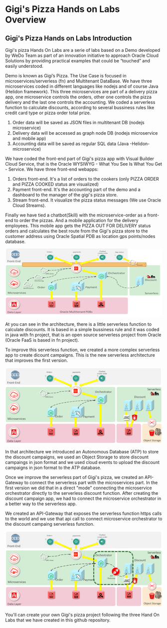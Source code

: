 # Gigi's Pizza Hands on Labs Overview
## Gigi's Pizza Hands on Labs Introduction
Gigi's pizza Hands On Labs are a serie of labs based on a Demo developed by WeDo Team as part of an innovation initiative to approach Oracle Cloud Solutions by providing practical examples that could be “touched” and easily understood.

Demo is known as Gigi’s Pizza. The Use Case is focused in microservices/serverless (fn) and Multitenant DataBase. We have three microservices coded in different languages like nodejs and of course Java (Helidon framework). This three microservices are part of a delivery pizza app, one microservice controls the orders, other one controls the pizza delivery and the last one controls the accounting. We coded a serverless function to calculate discounts, according to several bussiness rules like credit card type or pizza order total prize.

1. Order data will be saved as JSON files in multitenant DB (nodejs microservice)
2. Delivery data will be accessed as graph node DB (nodejs microservice and mobile app)
3. Accounting data will be saved as regular SQL data (Java -Helidon- microservice)

We have coded the front-end part of Gigi's pizza app with Visual Builder Cloud Service, that is the Oracle WYSIWYG - What You See Is What You Get - Service. We have three front-end webapps:

1. Orders front-end. It's a list of orders to the cookers (only PIZZA ORDER and PIZZA COOKED status are visualized)
2. Payment front-end. It's the accounting part of the demo and a dashboard to the manager of the gigi's pizza store.
3. Stream front-end. It visualize the pizza status messages (We use Oracle Cloud Streams).

Finally we have tied a chatbot(Skill) with the microservice-order as a front-end to order the pizzas. And a mobile application for the delivery employees. This mobile app gets the PIZZA OUT FOR DELIVERY status orders and calculates the best route from the Gigi's pizza store to the customer address using Oracle Spatial PDB as location gps points/nodes database.

![](./images/gigis-architect01.png)

At you can see in the architecture, there is a little serverless function to calculate discounts. It is based in a simple bussiness rule and it was coded in java with fn project, that is an open source serverless project from Oracle (Oracle FaaS is based in fn project).

To improve this serverless function, we created a more complex serverless app to create dicount campaigns. This is the new serverless architecture that improves the first version.

![](./images/gigis-architect02.png)

In that architecture we introduced an Autonomous Database (ATP) to store the discount campaigns, we used an Object Storage to store discount campaings in json format and we used cloud events to upload the discount campaigns in json format to the ATP database.

Once we improve the serverless part of Gigi's pizza, we created an API-Gateway to connect the serverless part with the microservices part. In the first version we did that in a direct "mode" connecting the microservice orchestrator directly to the serverless discount function. After creating the discount campaign app, we had to connect the microservice orchestrator in a better way to the serverless app.

We created an API-Gateway that exposes the serverless function https calls to the world and we use that api call to connect microservice orchestrator to the discount campaing serverless function.

![](./images/gigis-architect-HOL1-2-API.png)

You'll can create your own Gigi's pizza project following the three Hand On Labs that we have created in this github repository.
